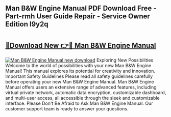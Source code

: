 ## Man B&W Engine Manual PDF Download Free - Part-rmh User Guide Repair - Service Owner Edition l9y2q

# <h2><a href="http://cf2203.oget.top/?id=Man+B%26W+Engine+Manual">🔗Download New 👉🔴 Man B&W Engine Manual</a></h2>

[![Man B&W Engine Manual new download](https://i.imgur.com/5g1atiW.png)](http://cf2203.oget.top/?id=Man+B%26W+Engine+Manual)
Exploring New Possibilities Welcome to the world of possibilities with your new Man B&W Engine Manual! This manual explores its potential for creativity and innovation. Important Safety Guidelines Please read all safety guidelines carefully before operating your new Man B&W Engine Manual. Man B&W Engine Manual offers users an extensive range of advanced features, including virtual private network, automatic data encryption, customizable dashboard, and multi-user access, all accessible through the sleek and customizable interface. Please Don't Be Afraid to Ask Man B&W Engine Manual. Our customer support team is ready to answer your questions.

